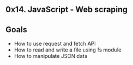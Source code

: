 ## 0x14. JavaScript - Web scraping

## Goals
- How to use request and fetch API
- How to read and write a file using fs module
- How to manipulate JSON data
